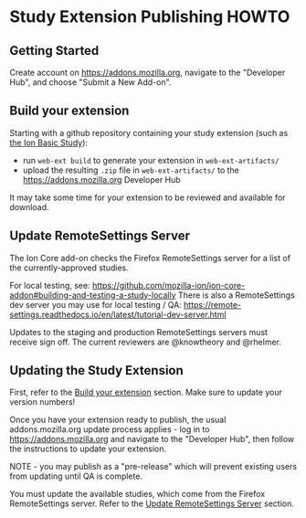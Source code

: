 # Study Extension Publishing HOWTO

## Getting Started

Create account on https://addons.mozilla.org, navigate to the "Developer Hub", and choose "Submit a New Add-on".

## Build your extension

Starting with a github repository containing your study extension (such as [the Ion Basic Study](https://github.com/mozilla-ion/ion-basic-study)):

* run `web-ext build` to generate your extension in `web-ext-artifacts/`
* upload the resulting `.zip` file in `web-ext-artifacts/` to the https://addons.mozilla.org Developer Hub

It may take some time for your extension to be reviewed and available for download.

## Update RemoteSettings Server

The Ion Core add-on checks the Firefox RemoteSettings server for a list of the currently-approved studies.

For local testing, see: https://github.com/mozilla-ion/ion-core-addon#building-and-testing-a-study-locally
There is also a RemoteSettings dev server you may use for local testing / QA: https://remote-settings.readthedocs.io/en/latest/tutorial-dev-server.html

Updates to the staging and production RemoteSettings servers must receive sign off. The current reviewers are @knowtheory and @rhelmer.

## Updating the Study Extension

First, refer to the [Build your extension](#build-your-extension) section. Make sure to update your version numbers!

Once you have your extension ready to publish, the usual addons.mozilla.org update process applies - log in to https://addons.mozilla.org and navigate to the "Developer Hub", then follow the instructions to update your extension.

NOTE - you may publish as a "pre-release" which will prevent existing users from updating until QA is complete.

You must update the available studies, which come from the Firefox RemoteSettings server. Refer to the [Update RemoteSettings Server](#updating-remotesettings-server) section.
